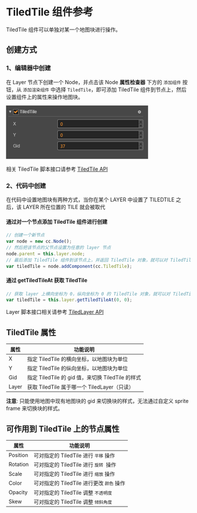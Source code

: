 # TiledTile 组件参考

TiledTile 组件可以单独对某一个地图块进行操作。

## 创建方式

### 1、编辑器中创建

在 Layer 节点下创建一个 Node，并点击该 Node **属性检查器** 下方的 `添加组件` 按钮，从 `添加渲染组件` 中选择 `TiledTile`，即可添加 TiledTile 组件到节点上，然后设置组件上的属性来操作地图块。

![tiledtile-component](./tiledtile/tiledtile-component.png)

相关 TiledTile 脚本接口请参考 [TiledTile API](../../../api/zh/classes/TiledTile.html)

### 2、代码中创建

在代码中设置地图块有两种方式，当你在某个 LAYER 中设置了 TILEDTILE 之后，该 LAYER 所在位置的 TILE 就会被取代

#### 通过对一个节点添加 TiledTile 组件进行创建

```js
// 创建一个新节点
var node = new cc.Node();
// 然后把该节点的父节点设置为任意的 layer 节点
node.parent = this.layer.node;  
// 最后添加 TiledTile 组件到该节点上，并返回 TiledTile 对象，就可以对 TiledTile 对象进行一系列操作
var tiledTile = node.addComponent(cc.TiledTile);  
```

#### 通过 getTiledTileAt 获取 TiledTile

```js
// 获取 layer 上横向坐标为 0，纵向坐标为 0 的 TiledTile 对象，就可以对 TiledTile 对象进行一系列操作
var tiledTile = this.layer.getTiledTileAt(0, 0);
```

Layer 脚本接口相关请参考 [TiledLayer API](../../../api/zh/classes/TiledLayer.html)

## TiledTile 属性

| 属性 |   功能说明
| ------| ----------- |
| X     | 指定 TiledTile 的横向坐标，以地图块为单位
| Y     | 指定 TiledTile 的纵向坐标，以地图块为单位
| Gid   | 指定 TiledTile 的 gid 值，来切换 TiledTile 的样式
| Layer | 获取 TiledTile 属于哪一个 TiledLayer（只读）

**注意**: 只能使用地图中现有地图块的 gid 来切换块的样式，无法通过自定义 sprite frame 来切换块的样式。

## 可作用到 TiledTile 上的节点属性

| 属性 |   功能说明
| ------| ----------- |
| Position | 可对指定的 TiledTile 进行 `平移` 操作
| Rotation | 可对指定的 TiledTile 进行 `旋转 `操作
| Scale    | 可对指定的 TiledTile 进行 `缩放` 操作
| Color    | 可对指定的 TiledTile 进行更改 `颜色` 操作
| Opacity  | 可对指定的 TiledTile 调整 `不透明度`
| Skew     | 可对指定的 TiledTile 调整 `倾斜角度`

